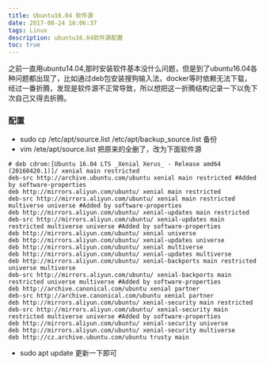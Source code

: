 ```yaml
---
title: Ubuntu16.04 软件源
date: 2017-08-24 16:06:37
tags: Linux
description: ubuntu16.04软件源配置
toc: true
---
```


之前一直用ubuntu14.04,那时安装软件基本没什么问题，但是到了ubuntu16.04各种问题都出现了，比如通过deb包安装搜狗输入法，docker等时依赖无法下载，经过一番折腾，发现是软件源不正常导致，所以想把这一折腾结构记录一下以免下次自己又得去折腾。

### 配置
* sudo cp /etc/apt/source.list /etc/apt/backup_source.list 备份
* vim /ete/apt/source.list 把原来的全删了，改为下面软件源

```shell
# deb cdrom:[Ubuntu 16.04 LTS _Xenial Xerus_ - Release amd64 (20160420.1)]/ xenial main restricted
deb-src http://archive.ubuntu.com/ubuntu xenial main restricted #Added by software-properties
deb http://mirrors.aliyun.com/ubuntu/ xenial main restricted
deb-src http://mirrors.aliyun.com/ubuntu/ xenial main restricted multiverse universe #Added by software-properties
deb http://mirrors.aliyun.com/ubuntu/ xenial-updates main restricted
deb-src http://mirrors.aliyun.com/ubuntu/ xenial-updates main restricted multiverse universe #Added by software-properties
deb http://mirrors.aliyun.com/ubuntu/ xenial universe
deb http://mirrors.aliyun.com/ubuntu/ xenial-updates universe
deb http://mirrors.aliyun.com/ubuntu/ xenial multiverse
deb http://mirrors.aliyun.com/ubuntu/ xenial-updates multiverse
deb http://mirrors.aliyun.com/ubuntu/ xenial-backports main restricted universe multiverse
deb-src http://mirrors.aliyun.com/ubuntu/ xenial-backports main restricted universe multiverse #Added by software-properties
deb http://archive.canonical.com/ubuntu xenial partner
deb-src http://archive.canonical.com/ubuntu xenial partner
deb http://mirrors.aliyun.com/ubuntu/ xenial-security main restricted
deb-src http://mirrors.aliyun.com/ubuntu/ xenial-security main restricted multiverse universe #Added by software-properties
deb http://mirrors.aliyun.com/ubuntu/ xenial-security universe
deb http://mirrors.aliyun.com/ubuntu/ xenial-security multiverse
deb http://cz.archive.ubuntu.com/ubuntu trusty main

```

* sudo apt update 更新一下即可
